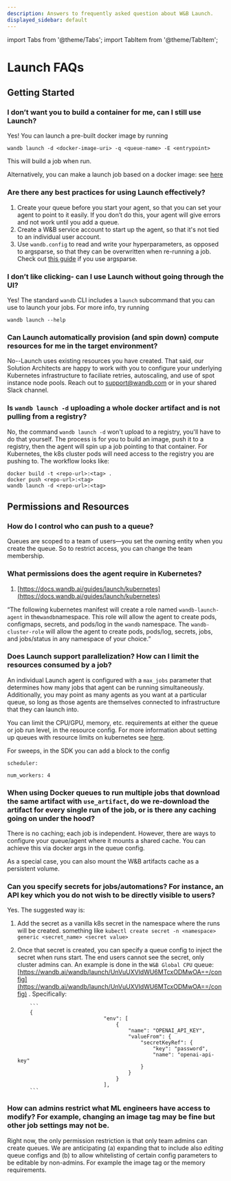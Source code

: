 ```yaml
---
description: Answers to frequently asked question about W&B Launch.
displayed_sidebar: default
---
```

import Tabs from '@theme/Tabs';
import TabItem from '@theme/TabItem';

# Launch FAQs

<head>
  <title>Frequently Asked Questions About Launch</title>
</head>


## Getting Started


### I don’t want you to build a container for me, can I still use Launch?
  
Yes! You can launch a pre-built docker image by running

    wandb launch -d <docker-image-uri> -q <queue-name> -E <entrypoint>
  
  This will build a job when run.
  
  Alternatively, you can make a launch job based on a docker image: see [here](https://docs.wandb.ai/guides/launch/create-job)

### Are there any best practices for using Launch effectively?

  1. Create your queue before you start your agent, so that you can set your agent to point to it easily.  If you don’t do this, your agent will give errors and not work until you add a queue.
  2. Create a W&B service account to start up the agent, so that it's not tied to an individual user account.
  3. Use `wandb.config` to read and write your hyperparameters, as opposed to argsparse, so that they can be overwritten when re-running a job.  Check out [this guide](https://docs.wandb.ai/guides/launch/create-job#making-your-code-job-friendly) if you use argsparse.

### I don’t like clicking- can I use Launch without going through the UI?
  
  Yes! The standard `wandb` CLI includes a `launch` subcommand that you can use to launch your jobs. For more info, try running

    wandb launch --help

### Can Launch automatically provision (and spin down) compute resources for me in the target environment?

No--Launch uses existing resources you have created.  That said, our Solution Architects are happy to work with you to configure your underlying Kubernetes infrastructure to faciliate retries, autoscaling, and use of spot instance node pools.  Reach out to support@wandb.com or in your shared Slack channel.

### Is `wandb launch -d` uploading a whole docker artifact and is not pulling from a registry? 

  No, the command `wandb launch -d` won't upload to a registry, you'll have to do that yourself.  The process is for you to build an image, push it to a registry, then the agent will spin up a job pointing to that container. For Kubernetes, the k8s cluster pods will need access to the registry you are pushing to. The workflow looks like:

    docker build -t <repo-url>:<tag> .
    docker push <repo-url>:<tag>
    wandb launch -d <repo-url>:<tag>


## Permissions and Resources

### How do I control who can push to a queue?

Queues are scoped to a team of users—you set the owning entity when you create the queue.  So to restrict access, you can change the team membership.

### What permissions does the agent require in Kubernetes?
1. [https://docs.wandb.ai/guides/launch/kubernetes](https://docs.wandb.ai/guides/launch/kubernetes)

 “The following kubernetes manifest will create a role named
  `wandb-launch-agent` in the`wandb`namespace. This role will allow the agent to create pods, configmaps, secrets, and pods/log in the `wandb` namespace. The `wandb-cluster-role` will allow the agent to create pods, pods/log, secrets, jobs, and jobs/status in any namespace of your choice.”

### Does Launch support parallelization?  How can I limit the resources consumed by a job?
   
  An individual Launch agent is configured with a `max_jobs` parameter that determines how many jobs that agent can be running simultaneously. Additionally, you may point as many agents as you want at a particular queue, so long as those agents are themselves connected to infrastructure that they can launch into.
   
  You can limit the CPU/GPU, memory, etc. requirements at either the queue or job run level, in the resource config. For more information about setting up queues with resource limits on kubernetes see [here](https://docs.wandb.ai/guides/launch/kubernetes#queue-configuration). 
   
  For sweeps, in the SDK you can add a block to the config
    
    scheduler:
    
    num_workers: 4

### When using Docker queues to run multiple jobs that download the same artifact with `use_artifact`, do we re-download the artifact for every single run of the job, or is there any caching going on under the hood?

There is no caching; each job is independent.  However, there are ways to configure your queue/agent where it mounts a shared cache.  You can achieve this via docker args in the queue config.

As a special case, you can also mount the W&B artifacts cache as a persistent volume.


### Can you specify secrets for jobs/automations? For instance, an API key which you do not wish to be directly visible to users?

Yes. The suggested way is:

  1. Add the secret as a vanilla k8s secret in the namespace where the runs will be created. something like `kubectl create secret -n <namespace> generic <secret_name> <secret value>`

 2. Once that secret is created, you can specify a queue config to inject the secret when runs start. The end users cannot see the secret, only cluster admins can. An example is done in the `W&B Global CPU` queue:[https://wandb.ai/wandb/launch/UnVuUXVldWU6MTcxODMwOA==/config](https://wandb.ai/wandb/launch/UnVuUXVldWU6MTcxODMwOA==/config) . Specifically:
            
            ```
            {
                                    "env": [
                                        {
                                            "name": "OPENAI_API_KEY",
                                            "valueFrom": {
                                                "secretKeyRef": {
                                                    "key": "password",
                                                    "name": "openai-api-key"
                                                }
                                            }
                                        }
                                    ],
            ```

### How can admins restrict what ML engineers have access to modify? For example, changing an image tag may be fine but other job settings may not be.
  
  Right now, the only permission restriction is that only team admins can create queues.  We are anticipating (a) expanding that to include also *editing* queue configs and (b) to allow whitelisting of certain config parameters to be editable by non-admins.  For example the image tag or the memory requirements.